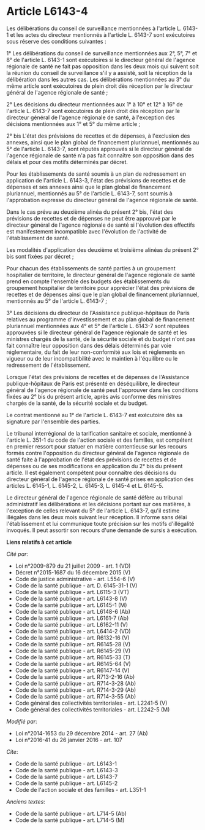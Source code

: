# Article L6143-4

Les délibérations du conseil de surveillance mentionnées à l'article L. 6143-1 et les actes du directeur mentionnés à
l'article L. 6143-7 sont exécutoires sous réserve des conditions suivantes : 

1° Les délibérations du conseil de surveillance mentionnées aux 2°, 5°, 7° et 8° de l'article L. 6143-1 sont exécutoires si
le directeur général de l'agence régionale de santé ne fait pas opposition dans les deux mois qui suivent soit la réunion du
conseil de surveillance s'il y a assisté, soit la réception de la délibération dans les autres cas. Les délibérations
mentionnées au 3° du même article sont exécutoires de plein droit dès réception par le directeur général de l'agence
régionale de santé ; 

2° Les décisions du directeur mentionnées aux 1° à 10° et 12° à 16° de l'article L. 6143-7 sont exécutoires de plein droit
dès réception par le directeur général de l'agence régionale de santé, à l'exception des décisions mentionnées aux 1° et 5°
du même article ; 

2° bis L'état des prévisions de recettes et de dépenses, à l'exclusion des annexes, ainsi que le plan global de financement
pluriannuel, mentionnés au 5° de l'article L. 6143-7, sont réputés approuvés si le directeur général de l'agence régionale de
santé n'a pas fait connaître son opposition dans des délais et pour des motifs déterminés par décret. 

Pour les établissements de santé soumis à un plan de redressement en application de l'article L. 6143-3, l'état des
prévisions de recettes et de dépenses et ses annexes ainsi que le plan global de financement pluriannuel, mentionnés au 5° de
l'article L. 6143-7, sont soumis à l'approbation expresse du directeur général de l'agence régionale de santé. 

Dans le cas prévu au deuxième alinéa du présent 2° bis, l'état des prévisions de recettes et de dépenses ne peut être
approuvé par le directeur général de l'agence régionale de santé si l'évolution des effectifs est manifestement incompatible
avec l'évolution de l'activité de l'établissement de santé. 

Les modalités d'application des deuxième et troisième alinéas du présent 2° bis sont fixées par décret ; 

Pour chacun des établissements de santé parties à un groupement hospitalier de territoire, le directeur général de l'agence
régionale de santé prend en compte l'ensemble des budgets des établissements du groupement hospitalier de territoire pour
apprécier l'état des prévisions de recettes et de dépenses ainsi que le plan global de financement pluriannuel, mentionnés au
5° de l'article L. 6143-7 ; 

3° Les décisions du directeur de l'Assistance publique-hôpitaux de Paris relatives au programme d'investissement et au plan
global de financement pluriannuel mentionnées aux 4° et 5° de l'article L. 6143-7 sont réputées approuvées si le directeur
général de l'agence régionale de santé et les ministres chargés de la santé, de la sécurité sociale et du budget n'ont pas
fait connaître leur opposition dans des délais déterminés par voie réglementaire, du fait de leur non-conformité aux lois et
règlements en vigueur ou de leur incompatibilité avec le maintien à l'équilibre ou le redressement de l'établissement. 

Lorsque l'état des prévisions de recettes et de dépenses de l'Assistance publique-hôpitaux de Paris est présenté en
déséquilibre, le directeur général de l'agence régionale de santé peut l'approuver dans les conditions fixées au 2° bis du
présent article, après avis conforme des ministres chargés de la santé, de la sécurité sociale et du budget. 

Le contrat mentionné au 1° de l'article L. 6143-7 est exécutoire dès sa signature par l'ensemble des parties. 

Le tribunal interrégional de la tarification sanitaire et sociale, mentionné à l'article L. 351-1 du code de l'action sociale
et des familles, est compétent en premier ressort pour statuer en matière contentieuse sur les recours formés contre
l'opposition du directeur général de l'agence régionale de santé faite à l'approbation de l'état des prévisions de recettes
et de dépenses ou de ses modifications en application du 2° bis du présent article. Il est également compétent pour connaître
des décisions du directeur général de l'agence régionale de santé prises en application des articles L. 6145-1, L. 6145-2, L.
6145-3, L. 6145-4 et L. 6145-5. 

Le directeur général de l'agence régionale de santé défère au tribunal administratif les délibérations et les décisions
portant sur ces matières, à l'exception de celles relevant du 5° de l'article L. 6143-7, qu'il estime illégales dans les deux
mois suivant leur réception. Il informe sans délai l'établissement et lui communique toute précision sur les motifs
d'illégalité invoqués. Il peut assortir son recours d'une demande de sursis à exécution.

**Liens relatifs à cet article**

_Cité par_:

  - Loi n°2009-879 du 21 juillet 2009 - art. 1 (VD)
  - Décret n°2015-1687 du 16 décembre 2015 (V)
  - Code de justice administrative - art. L554-6 (V)
  - Code de la santé publique - art. D. 6145-31-1 (V)
  - Code de la santé publique - art. L6115-3 (VT)
  - Code de la santé publique - art. L6143-8 (V)
  - Code de la santé publique - art. L6145-1 (M)
  - Code de la santé publique - art. L6148-6 (Ab)
  - Code de la santé publique - art. L6161-7 (Ab)
  - Code de la santé publique - art. L6162-11 (V)
  - Code de la santé publique - art. L6414-2 (VD)
  - Code de la santé publique - art. R6132-16 (V)
  - Code de la santé publique - art. R6145-28 (V)
  - Code de la santé publique - art. R6145-29 (V)
  - Code de la santé publique - art. R6145-33 (T)
  - Code de la santé publique - art. R6145-64 (V)
  - Code de la santé publique - art. R6147-14 (V)
  - Code de la santé publique - art. R713-2-16 (Ab)
  - Code de la santé publique - art. R714-3-28 (Ab)
  - Code de la santé publique - art. R714-3-29 (Ab)
  - Code de la santé publique - art. R714-3-55 (Ab)
  - Code général des collectivités territoriales - art. L2241-5 (V)
  - Code général des collectivités territoriales - art. L2242-5 (M)

_Modifié par_:

  - Loi n°2014-1653 du 29 décembre 2014 - art. 27 (Ab)
  - Loi n°2016-41 du 26 janvier 2016 - art. 107

_Cite_:

  - Code de la santé publique - art. L6143-1
  - Code de la santé publique - art. L6143-3
  - Code de la santé publique - art. L6143-7
  - Code de la santé publique - art. L6145-2
  - Code de l'action sociale et des familles - art. L351-1

_Anciens textes_:

  - Code de la santé publique - art. L714-5 (Ab)
  - Code de la santé publique - art. L714-5 (M)
